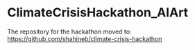 # ClimateCrisisHackathon_AIArt
The repository for the hackathon moved to: https://github.com/shahineb/climate-crisis-hackathon
